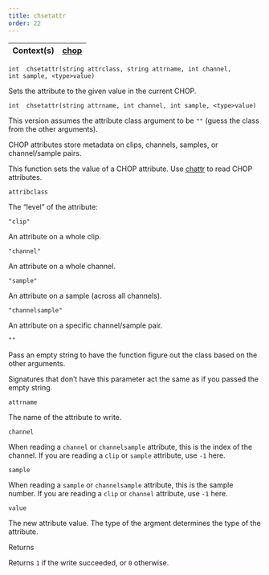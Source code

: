 ```yaml
---
title: chsetattr
order: 22
---
```

| Context(s) | [chop](../contexts/chop.html) |
| --- | --- |

`int  chsetattr(string attrclass, string attrname, int channel, int sample, <type>value)`

Sets the attribute to the given value in the current CHOP.

`int  chsetattr(string attrname, int channel, int sample, <type>value)`

This version assumes the attribute class argument to be `""` (guess the class from the other arguments).

CHOP attributes store metadata on clips, channels, samples, or channel/sample pairs.

This function sets the value of a CHOP attribute. Use [chattr](./chattr "Reads from a CHOP attribute.") to read CHOP attributes.

`attribclass`

The “level” of the attribute:

`"clip"`

An attribute on a whole clip.

`"channel"`

An attribute on a whole channel.

`"sample"`

An attribute on a sample (across all channels).

`"channelsample"`

An attribute on a specific channel/sample pair.

`""`

Pass an empty string to have the function figure out the class based on the other arguments.

Signatures that don’t have this parameter act the same as if you passed the empty string.

`attrname`

The name of the attribute to write.

`channel`

When reading a `channel` or `channelsample` attribute, this is the index of the channel.
If you are reading a `clip` or `sample` attribute, use `-1` here.

`sample`

When reading a `sample` or `channelsample` attribute, this is the sample number.
If you are reading a `clip` or `channel` attribute, use `-1` here.

`value`

The new attribute value. The type of the argment determines the type of the attribute.

Returns

Returns `1` if the write succeeded, or `0` otherwise.
